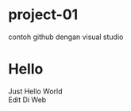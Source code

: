 project-01
==========

contoh github dengan visual studio


Hello
=====
Just Hello World <br/>
Edit Di Web
